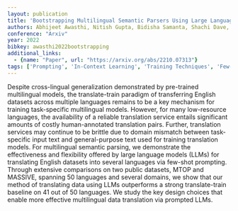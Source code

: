 ```yaml
---
layout: publication
title: 'Bootstrapping Multilingual Semantic Parsers Using Large Language Models'
authors: Abhijeet Awasthi, Nitish Gupta, Bidisha Samanta, Shachi Dave, Sunita Sarawagi, Partha Talukdar
conference: "Arxiv"
year: 2022
bibkey: awasthi2022bootstrapping
additional_links:
  - {name: "Paper", url: "https://arxiv.org/abs/2210.07313"}
tags: ['Prompting', 'In-Context Learning', 'Training Techniques', 'Few-Shot']
---
```

Despite cross-lingual generalization demonstrated by pre-trained multilingual
models, the translate-train paradigm of transferring English datasets across
multiple languages remains to be a key mechanism for training task-specific
multilingual models. However, for many low-resource languages, the availability
of a reliable translation service entails significant amounts of costly
human-annotated translation pairs. Further, translation services may continue
to be brittle due to domain mismatch between task-specific input text and
general-purpose text used for training translation models. For multilingual
semantic parsing, we demonstrate the effectiveness and flexibility offered by
large language models (LLMs) for translating English datasets into several
languages via few-shot prompting. Through extensive comparisons on two public
datasets, MTOP and MASSIVE, spanning 50 languages and several domains, we show
that our method of translating data using LLMs outperforms a strong
translate-train baseline on 41 out of 50 languages. We study the key design
choices that enable more effective multilingual data translation via prompted
LLMs.
